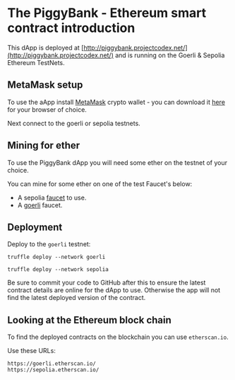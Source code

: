 # The PiggyBank - Ethereum smart contract introduction

This dApp is deployed at [http://piggybank.projectcodex.net/](http://piggybank.projectcodex.net/) and is running on the Goerli & Sepolia Ethereum TestNets.

## MetaMask setup

To use the aApp install [MetaMask](https://metamask.io/) crypto wallet - you can download it [here](https://metamask.io/download/) for your browser of choice.

Next connect to the goerli or sepolia testnets.

## Mining for ether

To use the PiggyBank dApp you will need some ether on the testnet of your choice.

You can mine for some ether on one of the test Faucet's below:

* A sepolia [faucet](https://sepolia-faucet.pk910.de/) to use.
* A [goerli](https://goerli-faucet.pk910.de/) faucet.

## Deployment

Deploy to the `goerli` testnet:

```
truffle deploy --network goerli
```

```
truffle deploy --network sepolia
```

Be sure to commit your code to GitHub after this to ensure the latest contract details are online for the dApp to use. Otherwise the app will not find the latest deployed version of the contract.

## Looking at the Ethereum block chain

To find the deployed contracts on the blockchain you can use `etherscan.io`.

Use these URLs:

```
https://goerli.etherscan.io/
https://sepolia.etherscan.io/
```